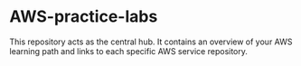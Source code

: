 # AWS-practice-labs
This repository acts as the central hub. It contains an overview of your AWS learning path and links to each specific AWS service repository.
